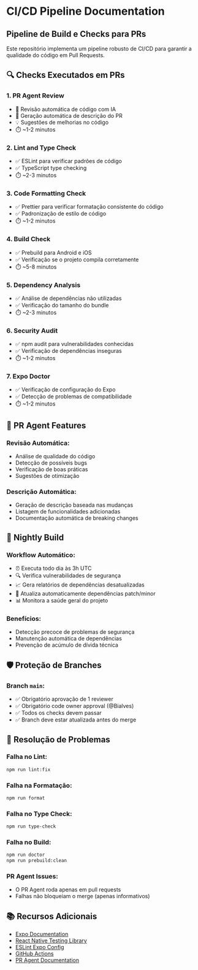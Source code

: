 # CI/CD Pipeline Documentation

## Pipeline de Build e Checks para PRs

Este repositório implementa um pipeline robusto de CI/CD para garantir a qualidade do código em Pull Requests.

## 🔍 Checks Executados em PRs

### 1. **PR Agent Review**

- 🤖 Revisão automática de código com IA
- 📝 Geração automática de descrição do PR
- 💡 Sugestões de melhorias no código
- ⏱️ ~1-2 minutos

### 2. **Lint and Type Check**

- ✅ ESLint para verificar padrões de código
- ✅ TypeScript type checking
- ⏱️ ~2-3 minutos

### 3. **Code Formatting Check**

- ✅ Prettier para verificar formatação consistente do código
- ✅ Padronização de estilo de código
- ⏱️ ~1-2 minutos

### 4. **Build Check**

- ✅ Prebuild para Android e iOS
- ✅ Verificação se o projeto compila corretamente
- ⏱️ ~5-8 minutos

### 5. **Dependency Analysis**

- ✅ Análise de dependências não utilizadas
- ✅ Verificação do tamanho do bundle
- ⏱️ ~2-3 minutos

### 6. **Security Audit**

- ✅ npm audit para vulnerabilidades conhecidas
- ✅ Verificação de dependências inseguras
- ⏱️ ~1-2 minutos

### 7. **Expo Doctor**

- ✅ Verificação de configuração do Expo
- ✅ Detecção de problemas de compatibilidade
- ⏱️ ~1-2 minutos

## 🤖 PR Agent Features

### Revisão Automática:
- Análise de qualidade do código
- Detecção de possíveis bugs
- Verificação de boas práticas
- Sugestões de otimização

### Descrição Automática:
- Geração de descrição baseada nas mudanças
- Listagem de funcionalidades adicionadas
- Documentação automática de breaking changes

## 🌙 Nightly Build

### Workflow Automático:
- ⏰ Executa todo dia às 3h UTC
- 🔍 Verifica vulnerabilidades de segurança
- 📈 Gera relatórios de dependências desatualizadas
- 🔄 Atualiza automaticamente dependências patch/minor
- 📊 Monitora a saúde geral do projeto

### Benefícios:
- Detecção precoce de problemas de segurança
- Manutenção automática de dependências
- Prevenção de acúmulo de dívida técnica

## 🛡️ Proteção de Branches

### Branch `main`:

- ✅ Obrigatório aprovação de 1 reviewer
- ✅ Obrigatório code owner approval (@Bialves)
- ✅ Todos os checks devem passar
- ✅ Branch deve estar atualizada antes do merge

## 🚨 Resolução de Problemas

### Falha no Lint:

```bash
npm run lint:fix
```

### Falha na Formatação:

```bash
npm run format
```

### Falha no Type Check:

```bash
npm run type-check
```

### Falha no Build:

```bash
npm run doctor
npm run prebuild:clean
```

### PR Agent Issues:

- O PR Agent roda apenas em pull requests
- Falhas não bloqueiam o merge (apenas informativos)

## 📚 Recursos Adicionais

- [Expo Documentation](https://docs.expo.dev/)
- [React Native Testing Library](https://callstack.github.io/react-native-testing-library/)
- [ESLint Expo Config](https://docs.expo.dev/guides/using-eslint/)
- [GitHub Actions](https://docs.github.com/en/actions)
- [PR Agent Documentation](https://github.com/Codium-ai/pr-agent)
